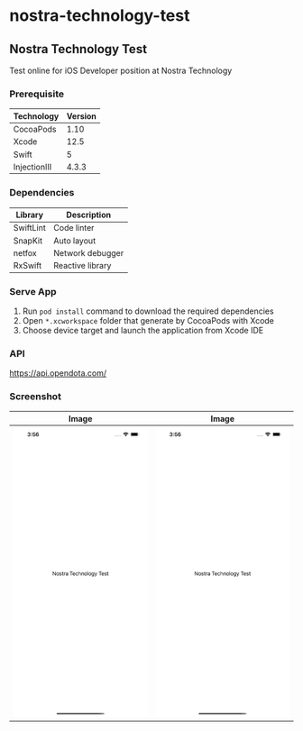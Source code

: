 # nostra-technology-test

## Nostra Technology Test

Test online for iOS Developer position at Nostra Technology

### Prerequisite

Technology | Version
-- | --
CocoaPods | 1.10
Xcode | 12.5
Swift | 5
InjectionIII | 4.3.3

### Dependencies

Library | Description
-- | --
SwiftLint | Code linter
SnapKit | Auto layout
netfox | Network debugger
RxSwift | Reactive library

### Serve App

1. Run `pod install` command to download the required dependencies
2. Open `*.xcworkspace` folder that generate by CocoaPods with Xcode
3. Choose device target and launch the application from Xcode IDE

### API

https://api.opendota.com/

### Screenshot

Image | Image
-- | --
![image](/screenshots/1.png) | ![image](/screenshots/1.png)
